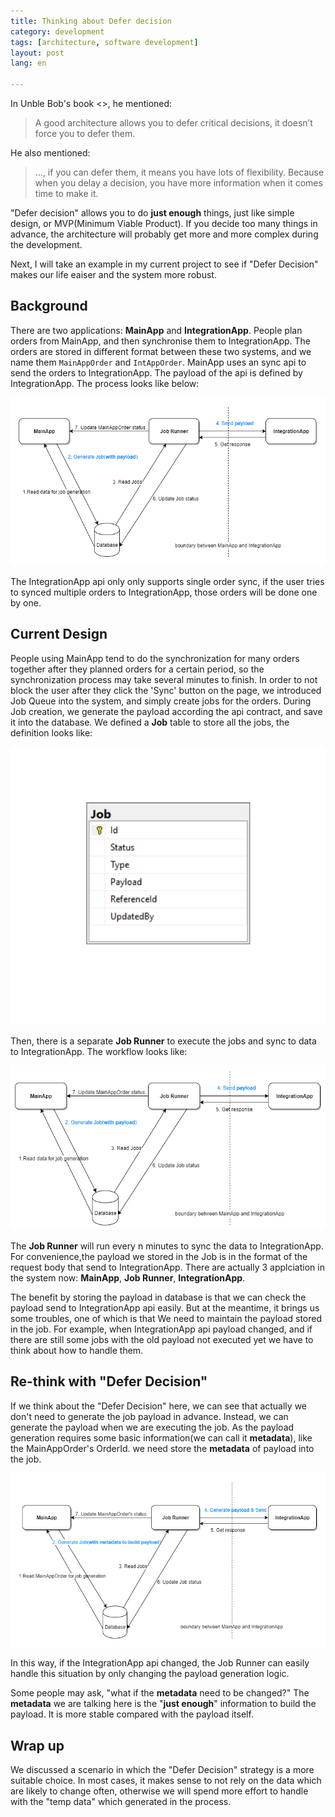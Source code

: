 ```yaml
---
title: Thinking about Defer decision 
category: development  
tags: [architecture, software development]  
layout: post  
lang: en

---
```


In Unble Bob's book <<Clean Architecture>>, he mentioned:

> A good architecture allows you to defer critical decisions, it doesn’t force you to defer them.

He also mentioned:

>..., if you can defer them, it means you have lots of flexibility. Because when you delay a decision, you have more information when it comes time to make it.

"Defer decision" allows you to do **just enough** things, just like simple design, or MVP(Minimum Viable Product). If you decide too many things in advance, the architecture will probably get more and more complex during the development.  

Next, I will take an example in my current project to see if "Defer Decision" makes our life eaiser and the system more robust.

## Background

There are two applications: **MainApp** and **IntegrationApp**. People plan orders from MainApp, and then synchronise them to IntegrationApp. The orders are stored in different format between these two systems, and we name them `MainAppOrder` and `IntAppOrder`. MainApp uses an sync api to send the orders to IntegrationApp. The payload of the api is defined by IntegrationApp. The process looks like below:

![image](/assets/images/jobqueue0.png)

The IntegrationApp api only only supports single order sync, if the user tries to synced multiple orders to IntegrationApp, those orders will be done one by one.

## Current Design

 People using MainApp tend to do the synchronization for many orders together after they planned orders for a certain period, so the synchronization process may take several minutes to finish. In order to not block the user after they click the 'Sync' button on the page, we introduced Job Queue into the system, and simply create jobs for the orders. During Job creation, we generate the payload according the api contract, and save it into the database. We defined a **Job** table to store all the jobs, the definition looks like:

 ![image](/assets/images/job-table.png)

Then, there is a separate **Job Runner** to execute the jobs and sync to data to IntegrationApp. The workflow looks like:

![image](/assets/images/jobqueue.png)

The **Job Runner** will run every n minutes to sync the data to IntegrationApp. For convenience,the payload we stored in the Job is in the format of the request body that send to IntegrationApp. There are actually 3 applciation in the system now: **MainApp**, **Job Runner**, **IntegrationApp**.

The benefit by storing the payload in database is that we can check the payload send to IntegrationApp api easily. But at the meantime, it brings us some troubles, one of which is that We need to maintain the payload stored in the job. For example, when IntegrationApp api payload changed, and if there are still some jobs with the old payload not executed yet we have to think about how to handle them.

## Re-think with "Defer Decision" 

If we think about the "Defer Decision" here, we can see that actually we don't need to generate the job payload in advance. Instead, we can generate the payload when we are executing the job. As the payload generation requires some basic information(we can call it **metadata**), like the MainAppOrder's OrderId. we need store the **metadata** of payload into the job. 

![image](/assets/images/jobqueue2.png)

In this way, if the IntegrationApp api changed, the Job Runner can easily handle this situation by only changing the payload generation logic.

Some people may ask, "what if the **metadata** need to be changed?" The **metadata** we are talking here is the "**just enough**" information to build the payload. It is more stable compared with the payload itself.


## Wrap up

We discussed a scenario in which the "Defer Decision" strategy is a more suitable choice. In most cases, it makes sense to not rely on the data which are likely to change often, otherwise we will spend more effort to handle with the "temp data" which generated in the process.
